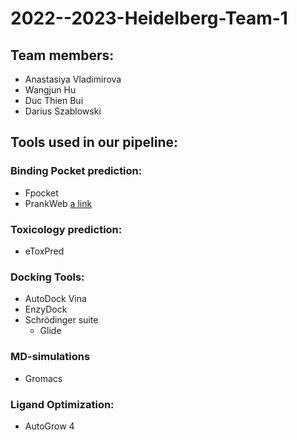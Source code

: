 # 2022--2023-Heidelberg-Team-1

## Team members:

- Anastasiya Vladimirova
- Wangjun Hu
- Duc Thien Bui
- Darius Szablowski

## Tools used in our pipeline:

### Binding Pocket prediction:

- Fpocket
- PrankWeb [a link](https://prankweb.cz/)

### Toxicology prediction:
- eToxPred

### Docking Tools:
- AutoDock Vina
- EnzyDock
- Schrödinger suite
  - Glide

### MD-simulations
- Gromacs

### Ligand Optimization:
- AutoGrow 4
